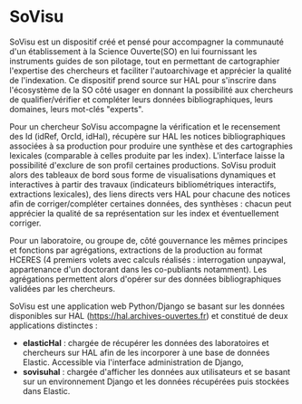SoVisu
======

SoVisu est un dispositif créé et pensé pour accompagner la communauté d'un établissement à la Science Ouverte(SO) en lui fournissant les instruments guides de son pilotage, tout en permettant de cartographier l'expertise des chercheurs et faciliter l'autoarchivage et apprécier la qualité de l'indexation. 
Ce dispositif prend source sur HAL pour s'inscrire dans l'écosystème de la SO côté usager en donnant la possibilité aux chercheurs de qualifier/vérifier et compléter leurs données bibliographiques, leurs domaines, leurs mot-clés "experts".

Pour un chercheur SoVisu accompagne la vérification et le recensement des Id (idRef, OrcId, idHal), récupère sur HAL les notices bibliographiques associées à sa production pour produire une synthèse et des cartographies lexicales (comparable à celles produite par les index). L'interface laisse la possibilité d'exclure de son profil certaines productions. SoVisu produit alors des tableaux de bord sous forme de visualisations dynamiques et interactives à partir des travaux (indicateurs bibliométriques interactifs, extractions lexicales), des liens directs vers HAL pour chacune des notices afin de corriger/compléter certaines données, des synthèses : chacun peut apprécier la qualité de sa représentation sur les index et éventuellement corriger.

Pour un laboratoire, ou groupe de, côté gouvernance les mêmes principes et fonctions par agrégations, extractions de la production au format HCERES (4 premiers volets avec calculs réalisés : interrogation unpaywal, appartenance d'un doctorant dans les co-publiants notamment). Les agrégations permettent alors d'opérer sur des données bibliographiques validées par les chercheurs.

SoVisu est une application web Python/Django se basant sur les données disponibles sur HAL (https://hal.archives-ouvertes.fr) et constitué de deux applications distinctes :
  - **elasticHal** :  chargée de récupérer les données des laboratoires et chercheurs sur HAL afin de les incorporer à une base de données Elastic. Accessible via l'interface administration de Django,
  - **sovisuhal** : chargée d'afficher les données aux utilisateurs et se basant sur un environnement Django et les données récupérées puis stockées dans Elastic.


